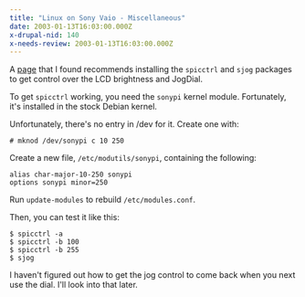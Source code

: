 ```yaml
---
title: "Linux on Sony Vaio - Miscellaneous"
date: 2003-01-13T16:03:00.000Z
x-drupal-nid: 140
x-needs-review: 2003-01-13T16:03:00.000Z
---
```

A [page](http://life.bio.sunysb.edu/~jhajagos/linux/SRX87/) that I found recommends installing the `spicctrl` and `sjog` packages to get control over the LCD brightness and JogDial.

To get `spicctrl` working, you need the `sonypi` kernel module. Fortunately, it's installed in the stock Debian kernel.

Unfortunately, there's no entry in /dev for it. Create one with:

```
# mknod /dev/sonypi c 10 250
```

Create a new file, `/etc/modutils/sonypi`, containing the following:

```
alias char-major-10-250 sonypi
options sonypi minor=250
```

Run `update-modules` to rebuild `/etc/modules.conf`.

Then, you can test it like this:

```
$ spicctrl -a
$ spicctrl -b 100
$ spicctrl -b 255
$ sjog
```

I haven't figured out how to get the jog control to come back when you next use the dial. I'll look into that later.
